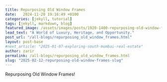 ```yaml
---
title: Repurposing Old Window Frames
date:   2024-11-20 19:16:49 +0100
categories: [jekyll, tutorial]
tags: [jekyll, markdown, blog]
featured_image: /assets/images/posts/1920-1400-repurposing-old-window-frames.jpg
lead_text: "A World of Luxury, Heritage, and Opportunity."
post_url: "/all-blogs/repurposing_old_window_frames.html"
layout: post-base
#next_article: "2025-01-07-exploring-south-mumbai-real-estate"
author: zarir
permalink: /all-blogs/repurposing_old_window_frames.html
slug: "2025-02-12-repurposing-old-window-frames-slug"
---
```


Repurposing Old Window Frames!
